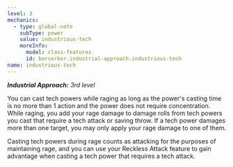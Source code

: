 ```yaml
---
level: 3
mechanics:
  - type: global-note
    subType: power
    value: industrious-tech
    moreInfo:
      model: class-features
      id: berserker.industrial-approach.industrious-tech
name: industrious-tech
---
```

_**Industrial Approach:** 3rd level_
You can cast tech powers while raging as long as the power's casting time is no more than 1 action and the power does not require concentration. While raging, you add your rage damage to damage rolls from tech powers you cast that require a tech attack or saving throw. If a tech power damages more than one target, you may only apply your rage damage to one of them. 
Casting tech powers during rage counts as attacking for the purposes of maintaining rage, and you can use your Reckless Attack feature to gain advantage when casting a tech power that requires a tech attack.
